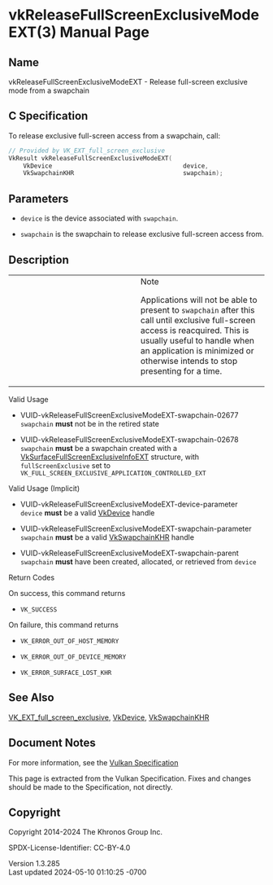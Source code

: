 # vkReleaseFullScreenExclusiveModeEXT(3) Manual Page

## Name

vkReleaseFullScreenExclusiveModeEXT - Release full-screen exclusive mode
from a swapchain



## <a href="#_c_specification" class="anchor"></a>C Specification

To release exclusive full-screen access from a swapchain, call:

``` c
// Provided by VK_EXT_full_screen_exclusive
VkResult vkReleaseFullScreenExclusiveModeEXT(
    VkDevice                                    device,
    VkSwapchainKHR                              swapchain);
```

## <a href="#_parameters" class="anchor"></a>Parameters

- `device` is the device associated with `swapchain`.

- `swapchain` is the swapchain to release exclusive full-screen access
  from.

## <a href="#_description" class="anchor"></a>Description

<table>
<colgroup>
<col style="width: 50%" />
<col style="width: 50%" />
</colgroup>
<tbody>
<tr class="odd">
<td class="icon"><em></em></td>
<td class="content">Note
<p>Applications will not be able to present to <code>swapchain</code>
after this call until exclusive full-screen access is reacquired. This
is usually useful to handle when an application is minimized or
otherwise intends to stop presenting for a time.</p></td>
</tr>
</tbody>
</table>

Valid Usage

- <a href="#VUID-vkReleaseFullScreenExclusiveModeEXT-swapchain-02677"
  id="VUID-vkReleaseFullScreenExclusiveModeEXT-swapchain-02677"></a>
  VUID-vkReleaseFullScreenExclusiveModeEXT-swapchain-02677  
  `swapchain` **must** not be in the retired state

- <a href="#VUID-vkReleaseFullScreenExclusiveModeEXT-swapchain-02678"
  id="VUID-vkReleaseFullScreenExclusiveModeEXT-swapchain-02678"></a>
  VUID-vkReleaseFullScreenExclusiveModeEXT-swapchain-02678  
  `swapchain` **must** be a swapchain created with a
  [VkSurfaceFullScreenExclusiveInfoEXT](https://registry.khronos.org/vulkan/specs/1.3-extensions/man/html/VkSurfaceFullScreenExclusiveInfoEXT.html)
  structure, with `fullScreenExclusive` set to
  `VK_FULL_SCREEN_EXCLUSIVE_APPLICATION_CONTROLLED_EXT`

Valid Usage (Implicit)

- <a href="#VUID-vkReleaseFullScreenExclusiveModeEXT-device-parameter"
  id="VUID-vkReleaseFullScreenExclusiveModeEXT-device-parameter"></a>
  VUID-vkReleaseFullScreenExclusiveModeEXT-device-parameter  
  `device` **must** be a valid [VkDevice](https://registry.khronos.org/vulkan/specs/1.3-extensions/man/html/VkDevice.html) handle

- <a href="#VUID-vkReleaseFullScreenExclusiveModeEXT-swapchain-parameter"
  id="VUID-vkReleaseFullScreenExclusiveModeEXT-swapchain-parameter"></a>
  VUID-vkReleaseFullScreenExclusiveModeEXT-swapchain-parameter  
  `swapchain` **must** be a valid [VkSwapchainKHR](https://registry.khronos.org/vulkan/specs/1.3-extensions/man/html/VkSwapchainKHR.html)
  handle

- <a href="#VUID-vkReleaseFullScreenExclusiveModeEXT-swapchain-parent"
  id="VUID-vkReleaseFullScreenExclusiveModeEXT-swapchain-parent"></a>
  VUID-vkReleaseFullScreenExclusiveModeEXT-swapchain-parent  
  `swapchain` **must** have been created, allocated, or retrieved from
  `device`

Return Codes

On success, this command returns  
- `VK_SUCCESS`

On failure, this command returns  
- `VK_ERROR_OUT_OF_HOST_MEMORY`

- `VK_ERROR_OUT_OF_DEVICE_MEMORY`

- `VK_ERROR_SURFACE_LOST_KHR`

## <a href="#_see_also" class="anchor"></a>See Also

[VK_EXT_full_screen_exclusive](https://registry.khronos.org/vulkan/specs/1.3-extensions/man/html/VK_EXT_full_screen_exclusive.html),
[VkDevice](https://registry.khronos.org/vulkan/specs/1.3-extensions/man/html/VkDevice.html), [VkSwapchainKHR](https://registry.khronos.org/vulkan/specs/1.3-extensions/man/html/VkSwapchainKHR.html)

## <a href="#_document_notes" class="anchor"></a>Document Notes

For more information, see the <a
href="https://registry.khronos.org/vulkan/specs/1.3-extensions/html/vkspec.html#vkReleaseFullScreenExclusiveModeEXT"
target="_blank" rel="noopener">Vulkan Specification</a>

This page is extracted from the Vulkan Specification. Fixes and changes
should be made to the Specification, not directly.

## <a href="#_copyright" class="anchor"></a>Copyright

Copyright 2014-2024 The Khronos Group Inc.

SPDX-License-Identifier: CC-BY-4.0

Version 1.3.285  
Last updated 2024-05-10 01:10:25 -0700
